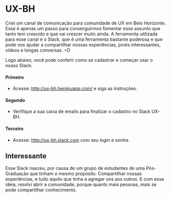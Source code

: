# UX-BH

Criei um canal de comunicação para comunidade de UX em Belo Horizonte. Esse é apenas um passo para conserguirmos fomentar esse assunto que tanto tem crescido e que vai crescer muito ainda. 
A ferramenta utilizada para esse canal é o Slack, que é uma ferramenta bastante poderosa e que pode nos ajudar a compartilhar nossas experiências, posts interessantes, vídeos e longas conversas. =D

Logo abaixo, você pode conferir como se cadastrar e começar usar o nosso Slack:

#### Primeiro 

- Acesse: http://ux-bh.herokuapp.com/ e siga as instruções.

#### Segundo

- Verifique a sua caixa de emails para finalizar o cadastro no Slack UX-BH.

#### Terceiro

- Acesse: http://ux-bh.slack.com com seu *login* e *senha*.


## Interessante

Esse Slack nasceu, por causa de um grupo de estudantes de uma Pós-Graduação que tinham o mesmo propósito. Compartilhar nossas experiências, e tudo aquilo que tinha a agregar uns aos outros. E com essa ideia, resolvi abrir a comunidade, porque quanto mais pessoas, mais se pode compartilhar conhecimento.
